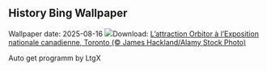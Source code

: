 ## History Bing Wallpaper
Wallpaper date: 2025-08-16
![](https://www.bing.com/th?id=OHR.CNExhibit_FR-CA1821188983_UHD.jpg&w=1000)Download: [L’attraction Orbitor à l’Exposition nationale canadienne, Toronto (© James Hackland/Alamy Stock Photo)](https://www.bing.com/th?id=OHR.CNExhibit_FR-CA1821188983_UHD.jpg)

Auto get programm by LtgX
